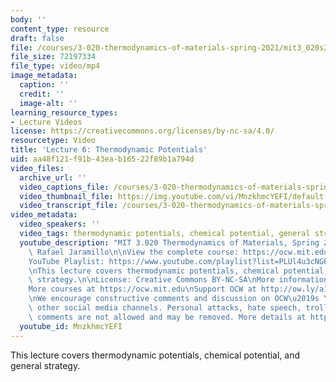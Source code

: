 ```yaml
---
body: ''
content_type: resource
draft: false
file: /courses/3-020-thermodynamics-of-materials-spring-2021/mit3_020s21_lecture_06_1080p_360p_16_9.mp4
file_size: 72197334
file_type: video/mp4
image_metadata:
  caption: ''
  credit: ''
  image-alt: ''
learning_resource_types:
- Lecture Videos
license: https://creativecommons.org/licenses/by-nc-sa/4.0/
resourcetype: Video
title: 'Lecture 6: Thermodynamic Potentials'
uid: aa48f121-f91b-43ea-b165-22f89b1a794d
video_files:
  archive_url: ''
  video_captions_file: /courses/3-020-thermodynamics-of-materials-spring-2021/10HW4bfR5QUGTGn9x5QiXe72hNQ_H6NMF_transcript.webvtt
  video_thumbnail_file: https://img.youtube.com/vi/MnzkhmcYEFI/default.jpg
  video_transcript_file: /courses/3-020-thermodynamics-of-materials-spring-2021/10HW4bfR5QUGTGn9x5QiXe72hNQ_H6NMF_transcript.pdf
video_metadata:
  video_speakers: ''
  video_tags: thermodynamic potentials, chemical potential, general strategy
  youtube_description: "MIT 3.020 Thermodynamics of Materials, Spring 2021\nInstructor:\
    \ Rafael Jaramillo\n\nView the complete course: https://ocw.mit.edu/courses/3-020-thermodynamics-of-materials-spring-2021/\n\
    YouTube Playlist: https://www.youtube.com/playlist?list=PLUl4u3cNGP61g-yRbJz4ghFPJLiok1HxX\n\
    \nThis lecture covers thermodynamic potentials, chemical potential, and general\
    \ strategy.\n\nLicense: Creative Commons BY-NC-SA\nMore information at https://ocw.mit.edu/terms\n\
    More courses at https://ocw.mit.edu\nSupport OCW at http://ow.ly/a1If50zVRlQ\n\
    \nWe encourage constructive comments and discussion on OCW\u2019s YouTube and\
    \ other social media channels. Personal attacks, hate speech, trolling, and inappropriate\
    \ comments are not allowed and may be removed. More details at https://ocw.mit.edu/comments."
  youtube_id: MnzkhmcYEFI
---
```

This lecture covers thermodynamic potentials, chemical potential, and general strategy.